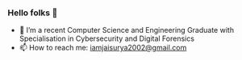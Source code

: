 ### Hello folks 👋

- 🔭 I’m a recent Computer Science and Engineering Graduate with Specialisation in Cybersecurity and Digital Forensics
- 📫 How to reach me: iamjaisurya2002@gmail.com



